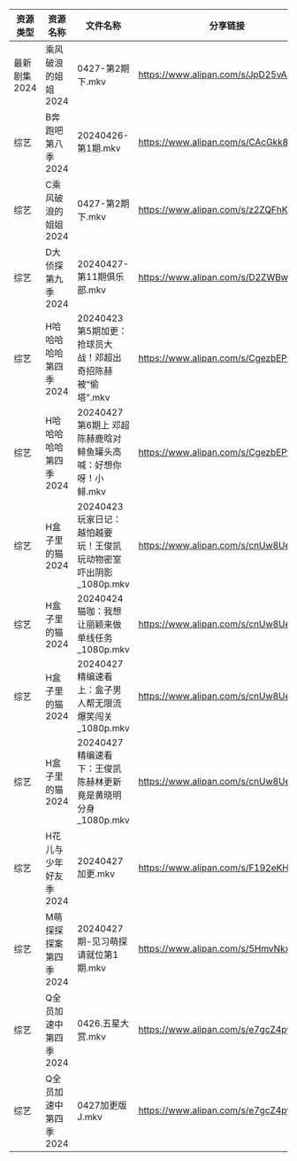 | 资源类型     | 资源名称          | 文件名称                                       | 分享链接                                 | 更新时间                |
| -------- | ------------- | ------------------------------------------ | ------------------------------------ | ------------------- |
| 最新剧集2024 | 乘风破浪的姐姐2024   | 0427-第2期下.mkv                              | https://www.alipan.com/s/JpD25vAKLj9 | 2024-04-27 14:06:34 |
| 综艺       | B奔跑吧第八季2024   | 20240426-第1期.mkv                           | https://www.alipan.com/s/CAcGkk8vZXT | 2024-04-27 00:05:15 |
| 综艺       | C乘风破浪的姐姐2024  | 0427-第2期下.mkv                              | https://www.alipan.com/s/z2ZQFhKX5nR | 2024-04-27 14:05:25 |
| 综艺       | D大侦探第九季2024   | 20240427-第11期俱乐部.mkv                       | https://www.alipan.com/s/D2ZWBwPxiYi | 2024-04-27 14:05:35 |
| 综艺       | H哈哈哈哈哈第四季2024 | 20240423第5期加更：抢球员大战！邓超出奇招陈赫被“偷塔”.mkv       | https://www.alipan.com/s/CgezbEPvmVp | 2024-04-27 14:05:41 |
| 综艺       | H哈哈哈哈哈第四季2024 | 20240427第6期上 邓超陈赫鹿晗对鲱鱼罐头高喊：好想你呀！小鲱.mkv     | https://www.alipan.com/s/CgezbEPvmVp | 2024-04-27 14:05:40 |
| 综艺       | H盒子里的猫2024    | 20240423 玩家日记：越怕越要玩！王俊凯玩动物密室吓出阴影_1080p.mkv | https://www.alipan.com/s/cnUw8UeQ7bS | 2024-04-27 14:05:46 |
| 综艺       | H盒子里的猫2024    | 20240424 猫咖：我想让丽颖来做单线任务_1080p.mkv          | https://www.alipan.com/s/cnUw8UeQ7bS | 2024-04-27 14:05:46 |
| 综艺       | H盒子里的猫2024    | 20240427 精编速看上：盒子男人帮无限流爆笑闯关_1080p.mkv      | https://www.alipan.com/s/cnUw8UeQ7bS | 2024-04-27 14:05:46 |
| 综艺       | H盒子里的猫2024    | 20240427 精编速看下：王俊凯陈赫林更新竟是黄晓明分身_1080p.mkv   | https://www.alipan.com/s/cnUw8UeQ7bS | 2024-04-27 14:05:45 |
| 综艺       | H花儿与少年好友季2024 | 20240427加更.mkv                             | https://www.alipan.com/s/F192eKH9dMy | 2024-04-27 14:05:49 |
| 综艺       | M萌探探探案第四季2024 | 20240427期-见习萌探请就位第1期.mkv                   | https://www.alipan.com/s/5HmvNkxmnwZ | 2024-04-27 14:06:01 |
| 综艺       | Q全员加速中第四季2024 | 0426.五星大赏.mkv                              | https://www.alipan.com/s/e7gcZ4pytd9 | 2024-04-27 14:06:08 |
| 综艺       | Q全员加速中第四季2024 | 0427加更版J.mkv                               | https://www.alipan.com/s/e7gcZ4pytd9 | 2024-04-27 14:06:08 |
